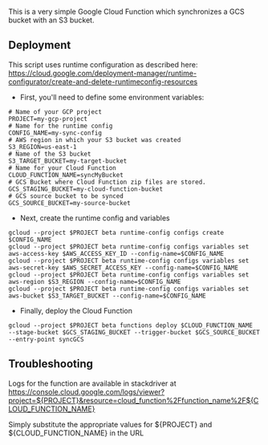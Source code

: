 This is a very simple Google Cloud Function which synchronizes a GCS bucket with an S3 bucket.

## Deployment

This script uses runtime configuration as described here:
https://cloud.google.com/deployment-manager/runtime-configurator/create-and-delete-runtimeconfig-resources

* First, you'll need to define some environment variables:
```
# Name of your GCP project
PROJECT=my-gcp-project
# Name for the runtime config
CONFIG_NAME=my-sync-config 
# AWS region in which your S3 bucket was created
S3_REGION=us-east-1
# Name of the S3 bucket
S3_TARGET_BUCKET=my-target-bucket
# Name for your Cloud Function
CLOUD_FUNCTION_NAME=syncMyBucket
# GCS Bucket where Cloud Function zip files are stored.
GCS_STAGING_BUCKET=my-cloud-function-bucket
# GCS source bucket to be synced
GCS_SOURCE_BUCKET=my-source-bucket
```
* Next, create the runtime config and variables
```
gcloud --project $PROJECT beta runtime-config configs create $CONFIG_NAME
gcloud --project $PROJECT beta runtime-config configs variables set aws-access-key $AWS_ACCESS_KEY_ID --config-name=$CONFIG_NAME
gcloud --project $PROJECT beta runtime-config configs variables set aws-secret-key $AWS_SECRET_ACCESS_KEY --config-name=$CONFIG_NAME
gcloud --project $PROJECT beta runtime-config configs variables set aws-region $S3_REGION --config-name=$CONFIG_NAME
gcloud --project $PROJECT beta runtime-config configs variables set aws-bucket $S3_TARGET_BUCKET --config-name=$CONFIG_NAME
```
* Finally, deploy the Cloud Function
```
gcloud --project $PROJECT beta functions deploy $CLOUD_FUNCTION_NAME  --stage-bucket $GCS_STAGING_BUCKET --trigger-bucket $GCS_SOURCE_BUCKET --entry-point syncGCS
```

## Troubleshooting

Logs for the function are available in stackdriver at https://console.cloud.google.com/logs/viewer?project=${PROJECT}&resource=cloud_function%2Ffunction_name%2F${CLOUD_FUNCTION_NAME}

Simply substitute the appropriate values for ${PROJECT} and ${CLOUD_FUNCTION_NAME} in the URL

